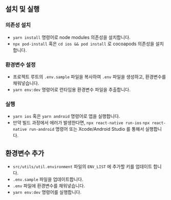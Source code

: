 ## 설치 및 실행

### 의존성 설치

-   `yarn install` 명령어로 node modules 의존성을 설치합니다.
-   `npx pod-install` 혹은 `cd ios && pod install` 로 cocoapods 의존성을 설치합니다.

### 환경변수 설정

-   프로젝트 루트의 `.env.sample` 파일을 복사하여 `.env` 파일을 생성하고, 환경변수를 채워넣습니다.
-   `yarn env:dev` 명령어로 런타임용 환경변수 파일을 추출합니다.

### 실행

-   `yarn ios` 혹은 `yarn android` 명령어로 앱을 실행합니다.
-   만약 빌드 과정에서 에러가 발생한다면, `npx react-native run-ios` `npx react-native run-android` 명령어 또는 Xcode/Android Studio 를 통해서 실행합니다.

## 환경변수 추가

-   `src/utils/util.environment` 파일의 `ENV_LIST` 에 추가할 키를 업데이트 합니다.
-   `.env.sample` 파일을 업데이트합니다.
-   `.env` 파일에 환경변수를 채워넣습니다.
-   `yarn env:dev` 명령어를 실행합니다.
